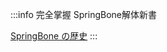 :::info
完全掌握 SpringBone解体新書

[SpringBone の歴史](https://speakerdeck.com/colopl/wan-quan-zhang-wo-springbonejie-ti-xin-shu?slide=10)
:::


